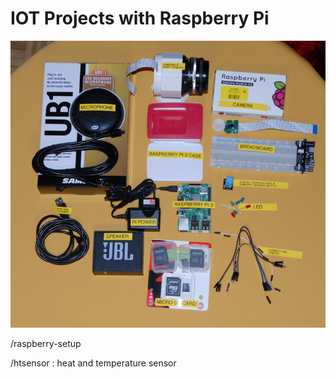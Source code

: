 # IOT Projects with Raspberry Pi

![alt text](https://github.com/chalendony/iot/blob/master/images/collecting-hardware.png)

/raspberry-setup

/htsensor : heat and temperature sensor
